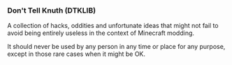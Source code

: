 ### Don't Tell Knuth (DTKLIB)

A collection of hacks, oddities and unfortunate ideas that might not fail to avoid being entirely useless in the context of Minecraft modding.

It should never be used by any person in any time or place for any purpose, except in those rare cases when it might be OK.

